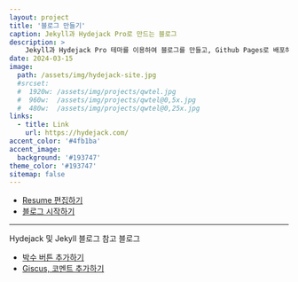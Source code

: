 ```yaml
---
layout: project
title: '블로그 만들기'
caption: Jekyll과 Hydejack Pro로 만드는 블로그 
description: >
    Jekyll과 Hydejack Pro 테마를 이용하여 블로그를 만들고, Github Pages로 배포하기.
date: 2024-03-15
image: 
  path: /assets/img/hydejack-site.jpg
  #srcset: 
  #  1920w: /assets/img/projects/qwtel.jpg
  #  960w:  /assets/img/projects/qwtel@0,5x.jpg
  #  480w:  /assets/img/projects/qwtel@0,25x.jpg
links:
  - title: Link
    url: https://hydejack.com/
accent_color: '#4fb1ba'
accent_image:
  background: '#193747'
theme_color: '#193747'
sitemap: false
---
```


* [Resume 편집하기][editresume]
* [블로그 시작하기][start-blog]

[start-blog]: ../_posts/2024-03-15-how-to-start-hydejack.md
[editresume]: ../_posts/2024-03-19-hydejack-pro-resume.md

---

 Hydejack 및 Jekyll 블로그 참고 블로그

 * [박수 버튼 추가하기](https://lazyren.github.io/devlog/add-applause-button-for-jekyll-post.html)
 * [Giscus, 코멘트 추가하기](https://lazyren.github.io/devlog/use-utterances-for-jekyll-comments.html)

